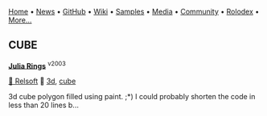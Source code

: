 [Home](https://qb64.com) • [News](/news.md) • [GitHub](/github.md) • [Wiki](/wiki.md) • [Samples](/samples.md) • [Media](/media.md) • [Community](/community.md) • [Rolodex](/rolodex.md) • [More...](/more.md)

## CUBE

**[Julia Rings](3d-cube/index.md)** <sup>v2003</sup>

[🐝 Relsoft](relsoft.md) 🔗 [3d](3d.md), [cube](cube.md)

3d cube polygon filled using paint. ;*) I could probably shorten the code in less than 20 lines b...
